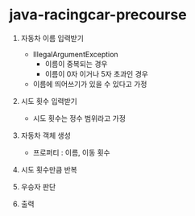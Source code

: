# java-racingcar-precourse


1. 자동차 이름 입력받기
   * IllegalArgumentException
       * 이름이 중복되는 경우
       * 이름이 0자 이거나 5자 초과인 경우
   * 이름에 띄어쓰기가 있을 수 있다고 가정


2. 시도 횟수 입력받기
   * 시도 횟수는 정수 범위라고 가정


3. 자동차 객체 생성
    * 프로퍼티 : 이름, 이동 횟수


4. 시도 횟수만큼 반복


5. 우승자 판단


6. 출력 